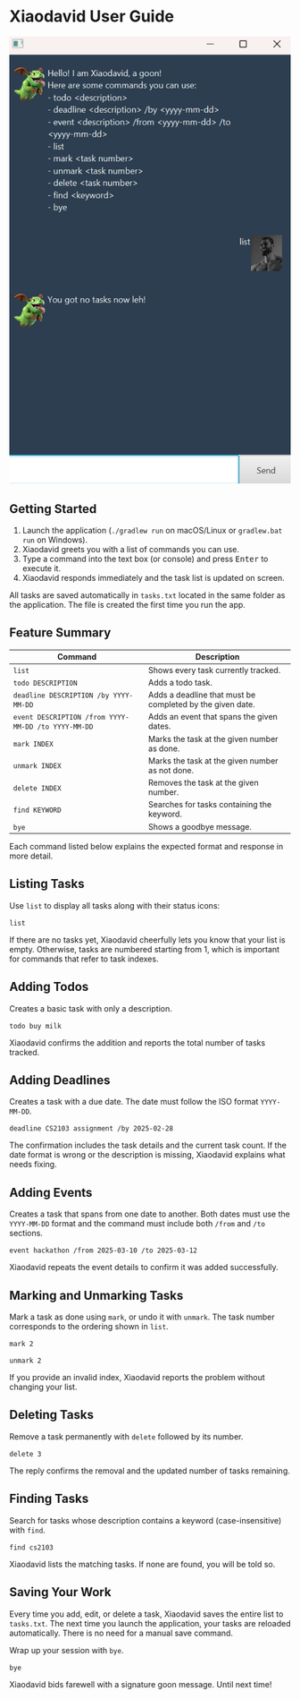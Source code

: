 # Xiaodavid User Guide

![Xiaodavid UI](Ui.png)

## Getting Started
1. Launch the application (`./gradlew run` on macOS/Linux or `gradlew.bat run` on Windows).
2. Xiaodavid greets you with a list of commands you can use.
3. Type a command into the text box (or console) and press <kbd>Enter</kbd> to execute it.
4. Xiaodavid responds immediately and the task list is updated on screen.

All tasks are saved automatically in `tasks.txt` located in the same folder as the application. The file is created the first time you run the app.

## Feature Summary
| Command | Description                                               |
|---------|-----------------------------------------------------------|
| `list` | Shows every task currently tracked.                       |
| `todo DESCRIPTION` | Adds a todo task.                                         |
| `deadline DESCRIPTION /by YYYY-MM-DD` | Adds a deadline that must be completed by the given date. |
| `event DESCRIPTION /from YYYY-MM-DD /to YYYY-MM-DD` | Adds an event that spans the given dates.                 |
| `mark INDEX` | Marks the task at the given number as done.               |
| `unmark INDEX` | Marks the task at the given number as not done.           |
| `delete INDEX` | Removes the task at the given number.                     |
| `find KEYWORD` | Searches for tasks containing the keyword.                |
| `bye` | Shows a goodbye message.             


Each command listed below explains the expected format and response in more detail.

## Listing Tasks

Use `list` to display all tasks along with their status icons:

```
list
```

If there are no tasks yet, Xiaodavid cheerfully lets you know that your list is empty. Otherwise, tasks are numbered starting from 1, which is important for commands that refer to task indexes.

## Adding Todos

Creates a basic task with only a description.
```
todo buy milk
```
Xiaodavid confirms the addition and reports the total number of tasks tracked.

## Adding Deadlines

Creates a task with a due date. The date must follow the ISO format `YYYY-MM-DD`.

```
deadline CS2103 assignment /by 2025-02-28
```

The confirmation includes the task details and the current task count. If the date format is wrong or the description is missing, Xiaodavid explains what needs fixing.

## Adding Events

Creates a task that spans from one date to another. Both dates must use the `YYYY-MM-DD` format and the command must include both `/from` and `/to` sections.

```
event hackathon /from 2025-03-10 /to 2025-03-12
```

Xiaodavid repeats the event details to confirm it was added successfully.

## Marking and Unmarking Tasks

Mark a task as done using `mark`, or undo it with `unmark`. The task number corresponds to the ordering shown in `list`.

```
mark 2
```

```
unmark 2
```

If you provide an invalid index, Xiaodavid reports the problem without changing your list.

## Deleting Tasks

Remove a task permanently with `delete` followed by its number.

```
delete 3
```

The reply confirms the removal and the updated number of tasks remaining.

## Finding Tasks

Search for tasks whose description contains a keyword (case-insensitive) with `find`.

```
find cs2103
```

Xiaodavid lists the matching tasks. If none are found, you will be told so.

## Saving Your Work

Every time you add, edit, or delete a task, Xiaodavid saves the entire list to `tasks.txt`. The next time you launch the application, your tasks are reloaded automatically. There is no need for a manual save command.


Wrap up your session with `bye`.

```
bye
```

Xiaodavid bids farewell with a signature goon message. Until next time!